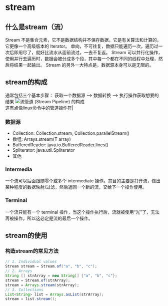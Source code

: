 # stream

## 什么是stream（流）
Stream 不是集合元素，它不是数据结构并不保存数据，它是有关算法和计算的，它更像一个高级版本的 Iterator。
单向，不可往复，数据只能遍历一次，遍历过一次后即用尽了，就好比流水从面前流过，一去不复返。
Stream 可以并行化操作，使用并行去遍历时，数据会被分成多个段，其中每一个都在不同的线程中处理，然后将结果一起输出。
Stream 的另外一大特点是，数据源本身可以是无限的。

## stream的构成
通常包括三个基本步骤：
获取一个数据源 --> 数据转换 --> 执行操作获取想要的结果
![流管道 (Stream Pipeline) 的构成](https://www.ibm.com/developerworks/cn/java/j-lo-java8streamapi/img001.png)  
这有点像linux命令中的管道操作符|
### 数据源
* Collection: Collection.stream, Collection.parallelStream()
* 数组: Arrays.stream(T array)
* BufferedReader: java.io.BufferedReader.lines()
* Spliterator: java.util.Spliterator
* 其他
### Intermedia
一个流可以后面跟随零个或多个 intermediate 操作。其目的主要是打开流，做出某种程度的数据映射/过滤，然后返回一个新的流，交给下一个操作使用。
### Terminal
一个流只能有一个 terminal 操作，当这个操作执行后，流就被使用“光”了，无法再被操作。所以这必定是流的最后一个操作。

## stream的使用
### 构造stream的常见方法
```java
// 1. Individual values
Stream stream = Stream.of("a", "b", "c");
// 2. Arrays
String [] strArray = new String[] {"a", "b", "c"};
stream = Stream.of(strArray);
stream = Arrays.stream(strArray);
// 3. Collections
List<String> list = Arrays.asList(strArray);
stream = list.stream();
```
